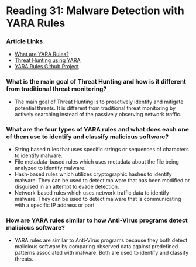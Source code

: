 # Reading 31: Malware Detection with YARA Rules 

### Article Links 
- [What are YARA Rules?](https://archerint.com/what-are-yara-rules/)
- [Threat Hunting using YARA](https://www.geeksforgeeks.org/threat-hunting-using-yara/)
- [YARA Rules Github Project](https://github.com/Yara-Rules/rules)

### What is the main goal of Threat Hunting and how is it different from traditional threat monitoring?
- The main goal of Threat Hunting is to proactively identify and mitigate potential threats. It is different from traditional threat monitoring by actively searching instead of the passively observing network traffic. 

### What are the four types of YARA rules and what does each one of them use to identify and classify malicious software?
- String based rules that uses specific strings or sequences of characters to identify malware. 
- File metadata-based rules which uses metadata about the file being analyzed to identify malware. 
- Hash-based rules which utilizes cryptographic hashes to identify malware. They can be used to detect malware that has been modified or disguised in an attempt to evade detection. 
- Network-based rules which uses network traffic data to identify malware. They can be used to detect malware that is communicating with a specific IP address or port 

### How are YARA rules similar to how Anti-Virus programs detect malicious software?
- YARA rules are similar to Anti-Virus programs because they both detect malicious software by comparing observed data against predefined patterns associated with malware. Both are used to identify and classify threats. 
